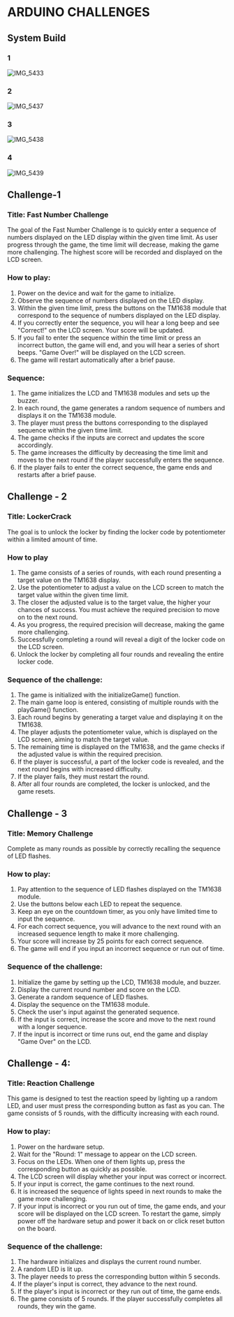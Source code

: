 # ARDUINO CHALLENGES
 
## System Build
### 1
![IMG_5433](https://user-images.githubusercontent.com/94520965/234024817-89ea4f57-4fe2-4b97-ae31-a4d4ba56cd00.png)
### 2
![IMG_5437](https://user-images.githubusercontent.com/94520965/234024840-2e6d20ca-4552-4b55-b738-2fdc8317ef8f.png)
### 3
![IMG_5438](https://user-images.githubusercontent.com/94520965/234024855-86357711-0f4f-4f73-9863-8840af33b2ed.png)
### 4
![IMG_5439](https://user-images.githubusercontent.com/94520965/234024868-bcafd8b0-6080-480c-999b-54bbf6f82009.png)


## Challenge-1
### Title: Fast Number Challenge
The goal of the Fast Number Challenge is to quickly enter a sequence of numbers displayed on the LED display within the given time limit. As user progress through the game, the time limit will decrease, making the game more challenging. The highest score will be recorded and displayed on the LCD screen.
### How to play:
1. Power on the device and wait for the game to initialize.
2. Observe the sequence of numbers displayed on the LED display.
3. Within the given time limit, press the buttons on the TM1638 module that correspond
to the sequence of numbers displayed on the LED display.
4. If you correctly enter the sequence, you will hear a long beep and see "Correct!" on
the LCD screen. Your score will be updated.
5. If you fail to enter the sequence within the time limit or press an incorrect button, the
game will end, and you will hear a series of short beeps. "Game Over!" will be
displayed on the LCD screen.
6. The game will restart automatically after a brief pause.

### Sequence:
1. The game initializes the LCD and TM1638 modules and sets up the buzzer.
2. In each round, the game generates a random sequence of numbers and displays it on
the TM1638 module.
3. The player must press the buttons corresponding to the displayed sequence within the
given time limit.
4. The game checks if the inputs are correct and updates the score accordingly.
5. The game increases the difficulty by decreasing the time limit and moves to the next
round if the player successfully enters the sequence.
6. If the player fails to enter the correct sequence, the game ends and restarts after a
brief pause.

## Challenge - 2
### Title: LockerCrack
The goal is to unlock the locker by finding the locker code by potentiometer within a limited amount of time.
### How to play
1. The game consists of a series of rounds, with each round presenting a target value on the TM1638 display.
2. Use the potentiometer to adjust a value on the LCD screen to match the target value within the given time limit.
3. The closer the adjusted value is to the target value, the higher your chances of success. You must achieve the required precision to move on to the next round.
4. As you progress, the required precision will decrease, making the game more challenging.
5. Successfully completing a round will reveal a digit of the locker code on the LCD screen.
6. Unlock the locker by completing all four rounds and revealing the entire locker code.

### Sequence of the challenge:
1. The game is initialized with the initializeGame() function.
2. The main game loop is entered, consisting of multiple rounds with the playGame()
function.
3. Each round begins by generating a target value and displaying it on the TM1638.
4. The player adjusts the potentiometer value, which is displayed on the LCD screen,
aiming to match the target value.
5. The remaining time is displayed on the TM1638, and the game checks if the adjusted
value is within the required precision.
6. If the player is successful, a part of the locker code is revealed, and the next round
begins with increased difficulty.
7. If the player fails, they must restart the round.
8. After all four rounds are completed, the locker is unlocked, and the game resets.

## Challenge - 3
### Title: Memory Challenge
Complete as many rounds as possible by correctly recalling the sequence of LED flashes.
### How to play:
1. Pay attention to the sequence of LED flashes displayed on the TM1638 module.
2. Use the buttons below each LED to repeat the sequence.
3. Keep an eye on the countdown timer, as you only have limited time to input the
sequence.
4. For each correct sequence, you will advance to the next round with an increased
sequence length to make it more challenging.
5. Your score will increase by 25 points for each correct sequence.
6. The game will end if you input an incorrect sequence or run out of time.


### Sequence of the challenge:
1. Initialize the game by setting up the LCD, TM1638 module, and buzzer.
2. Display the current round number and score on the LCD.
3. Generate a random sequence of LED flashes.
4. Display the sequence on the TM1638 module.
5. Check the user's input against the generated sequence.
6. If the input is correct, increase the score and move to the next round with a longer
sequence.
7. If the input is incorrect or time runs out, end the game and display "Game Over" on
the LCD.

## Challenge - 4:
### Title: Reaction Challenge
This game is designed to test the reaction speed by lighting up a random LED, and user must press the corresponding button as fast as you can. The game consists of 5 rounds, with the difficulty increasing with each round.
### How to play:
1. Power on the hardware setup.
2. Wait for the "Round: 1" message to appear on the LCD screen.
3. Focus on the LEDs. When one of them lights up, press the corresponding button as
quickly as possible.
4. The LCD screen will display whether your input was correct or incorrect.
5. If your input is correct, the game continues to the next round.
6. It is increased the sequence of lights speed in next rounds to make the game more
challenging.
7. If your input is incorrect or you run out of time, the game ends, and your score will be
displayed on the LCD screen.
To restart the game, simply power off the hardware setup and power it back on or click reset button on the board.

### Sequence of the challenge:


1. The hardware initializes and displays the current round number.
2. A random LED is lit up.
3. The player needs to press the corresponding button within 5 seconds.
4. If the player's input is correct, they advance to the next round.
5. If the player's input is incorrect or they run out of time, the game ends.
6. The game consists of 5 rounds. If the player successfully completes all rounds, they win
the game.
